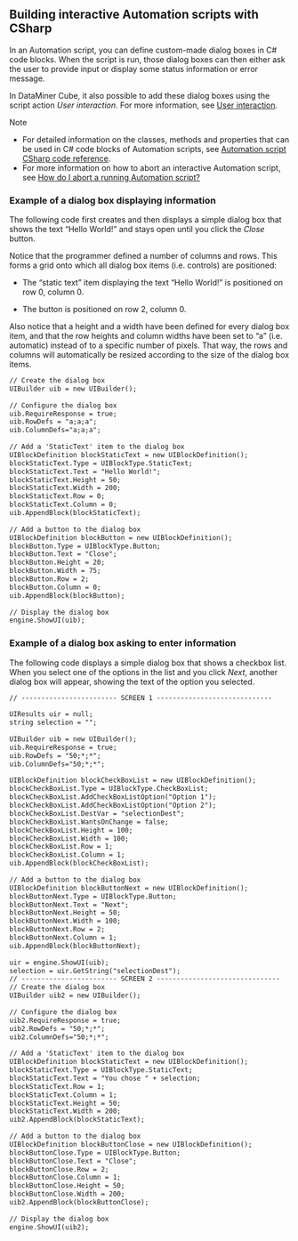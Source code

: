 ## Building interactive Automation scripts with CSharp

In an Automation script, you can define custom-made dialog boxes in C# code blocks. When the script is run, those dialog boxes can then either ask the user to provide input or display some status information or error message.

In DataMiner Cube, it also possible to add these dialog boxes using the script action *User interaction*. For more information, see [User interaction](User_interaction.md).

> [!NOTE]
> -  For detailed information on the classes, methods and properties that can be used in C# code blocks of Automation scripts, see [Automation script CSharp code reference](../../part_7/CsharpReference/CsharpReference.md#automation-script-csharp-code-reference).
> -  For more information on how to abort an interactive Automation script, see [How do I abort a running Automation script?](How_do_I_abort_a_running_Automation_script.md)

### Example of a dialog box displaying information

The following code first creates and then displays a simple dialog box that shows the text “Hello World!” and stays open until you click the *Close* button.

Notice that the programmer defined a number of columns and rows. This forms a grid onto which all dialog box items (i.e. controls) are positioned:

- The “static text” item displaying the text “Hello World!” is positioned on row 0, column 0.

- The button is positioned on row 2, column 0.

Also notice that a height and a width have been defined for every dialog box item, and that the row heights and column widths have been set to “a” (i.e. automatic) instead of to a specific number of pixels. That way, the rows and columns will automatically be resized according to the size of the dialog box items.

```txt
// Create the dialog box                                    
UIBuilder uib = new UIBuilder();                            
                                                            
// Configure the dialog box                                 
uib.RequireResponse = true;                                 
uib.RowDefs = "a;a;a";                                      
uib.ColumnDefs="a;a;a";                                     
                                                            
// Add a 'StaticText' item to the dialog box                
UIBlockDefinition blockStaticText = new UIBlockDefinition();
blockStaticText.Type = UIBlockType.StaticText;              
blockStaticText.Text = "Hello World!";                      
blockStaticText.Height = 50;                                
blockStaticText.Width = 200;                                
blockStaticText.Row = 0;                                    
blockStaticText.Column = 0;                                 
uib.AppendBlock(blockStaticText);                           
                                                            
// Add a button to the dialog box                           
UIBlockDefinition blockButton = new UIBlockDefinition();    
blockButton.Type = UIBlockType.Button;                      
blockButton.Text = "Close";                                 
blockButton.Height = 20;                                    
blockButton.Width = 75;                                     
blockButton.Row = 2;                                        
blockButton.Column = 0;                                     
uib.AppendBlock(blockButton);                               
                                                            
// Display the dialog box                                   
engine.ShowUI(uib);                                         
```

### Example of a dialog box asking to enter information

The following code displays a simple dialog box that shows a checkbox list. When you select one of the options in the list and you click *Next*, another dialog box will appear, showing the text of the option you selected.

```txt
// ------------------------ SCREEN 1 -----------------------------  
                                                                    
UIResults uir = null;                                               
string selection = "";                                              
                                                                    
UIBuilder uib = new UIBuilder();                                    
uib.RequireResponse = true;                                         
uib.RowDefs = "50;*;*";                                           
uib.ColumnDefs="50;*;*";                                          
                                                                    
UIBlockDefinition blockCheckBoxList = new UIBlockDefinition();      
blockCheckBoxList.Type = UIBlockType.CheckBoxList;                  
blockCheckBoxList.AddCheckBoxListOption("Option 1");                
blockCheckBoxList.AddCheckBoxListOption("Option 2");                
blockCheckBoxList.DestVar = "selectionDest";                        
blockCheckBoxList.WantsOnChange = false;                            
blockCheckBoxList.Height = 100;                                     
blockCheckBoxList.Width = 100;                                      
blockCheckBoxList.Row = 1;                                          
blockCheckBoxList.Column = 1;                                       
uib.AppendBlock(blockCheckBoxList);                                 
                                                                    
// Add a button to the dialog box                                   
UIBlockDefinition blockButtonNext = new UIBlockDefinition();        
blockButtonNext.Type = UIBlockType.Button;                          
blockButtonNext.Text = "Next";                                      
blockButtonNext.Height = 50;                                        
blockButtonNext.Width = 100;                                        
blockButtonNext.Row = 2;                                            
blockButtonNext.Column = 1;                                         
uib.AppendBlock(blockButtonNext);                                   
                                                                    
uir = engine.ShowUI(uib);                                           
selection = uir.GetString("selectionDest");                         
// ------------------------ SCREEN 2 -------------------------------
// Create the dialog box                                            
UIBuilder uib2 = new UIBuilder();                                   
                                                                    
// Configure the dialog box                                         
uib2.RequireResponse = true;                                        
uib2.RowDefs = "50;*;*";                                          
uib2.ColumnDefs="50;*;*";                                         
                                                                    
// Add a 'StaticText' item to the dialog box                        
UIBlockDefinition blockStaticText = new UIBlockDefinition();        
blockStaticText.Type = UIBlockType.StaticText;                      
blockStaticText.Text = "You chose " + selection;                    
blockStaticText.Row = 1;                                            
blockStaticText.Column = 1;                                         
blockStaticText.Height = 50;                                        
blockStaticText.Width = 200;                                        
uib2.AppendBlock(blockStaticText);                                  
                                                                    
// Add a button to the dialog box                                   
UIBlockDefinition blockButtonClose = new UIBlockDefinition();       
blockButtonClose.Type = UIBlockType.Button;                         
blockButtonClose.Text = "Close";                                    
blockButtonClose.Row = 2;                                           
blockButtonClose.Column = 1;                                        
blockButtonClose.Height = 50;                                       
blockButtonClose.Width = 200;                                       
uib2.AppendBlock(blockButtonClose);                                 
                                                                    
// Display the dialog box                                           
engine.ShowUI(uib2);                                                
```
